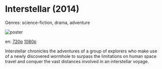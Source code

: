 # Interstellar (2014)

Genres: science-fiction, drama, adventure

![poster](http://image.tmdb.org/t/p/w500/nBNZadXqJSdt05SHLqgT0HuC5Gm.jpg)

en:
  [720p](magnet:?xt=urn:btih:6E88B3F25BA49D483D740A652BF013C341BC5373&tr=udp://glotorrents.pw:6969/announce&tr=udp://tracker.opentrackr.org:1337/announce&tr=udp://torrent.gresille.org:80/announce&tr=udp://tracker.openbittorrent.com:80&tr=udp://tracker.coppersurfer.tk:6969&tr=udp://tracker.leechers-paradise.org:6969&tr=udp://p4p.arenabg.ch:1337&tr=udp://tracker.internetwarriors.net:1337)
  [1080p](magnet:?xt=urn:btih:89599BF4DC369A3A8ECA26411C5CCF922D78B486&tr=udp://glotorrents.pw:6969/announce&tr=udp://tracker.opentrackr.org:1337/announce&tr=udp://torrent.gresille.org:80/announce&tr=udp://tracker.openbittorrent.com:80&tr=udp://tracker.coppersurfer.tk:6969&tr=udp://tracker.leechers-paradise.org:6969&tr=udp://p4p.arenabg.ch:1337&tr=udp://tracker.internetwarriors.net:1337)
  


Interstellar chronicles the adventures of a group of explorers who make use of a newly discovered wormhole to surpass the limitations on human space travel and conquer the vast distances involved in an interstellar voyage.
